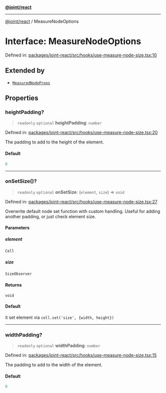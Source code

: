 [**@joint/react**](../README.md)

***

[@joint/react](../README.md) / MeasureNodeOptions

# Interface: MeasureNodeOptions

Defined in: [packages/joint-react/src/hooks/use-measure-node-size.tsx:10](https://github.com/samuelgja/joint/blob/main/packages/joint-react/src/hooks/use-measure-node-size.tsx#L10)

## Extended by

- [`MeasuredNodeProps`](MeasuredNodeProps.md)

## Properties

### heightPadding?

> `readonly` `optional` **heightPadding**: `number`

Defined in: [packages/joint-react/src/hooks/use-measure-node-size.tsx:20](https://github.com/samuelgja/joint/blob/main/packages/joint-react/src/hooks/use-measure-node-size.tsx#L20)

The padding to add to the height of the element.

#### Default

```ts
0
```

***

### onSetSize()?

> `readonly` `optional` **onSetSize**: (`element`, `size`) => `void`

Defined in: [packages/joint-react/src/hooks/use-measure-node-size.tsx:27](https://github.com/samuelgja/joint/blob/main/packages/joint-react/src/hooks/use-measure-node-size.tsx#L27)

Overwrite default node set function with custom handling.
Useful for adding another padding, or just check element size.

#### Parameters

##### element

`Cell`

##### size

`SizeObserver`

#### Returns

`void`

#### Default

it set element via `cell.set('size', {width, height})`

***

### widthPadding?

> `readonly` `optional` **widthPadding**: `number`

Defined in: [packages/joint-react/src/hooks/use-measure-node-size.tsx:15](https://github.com/samuelgja/joint/blob/main/packages/joint-react/src/hooks/use-measure-node-size.tsx#L15)

The padding to add to the width of the element.

#### Default

```ts
0
```
